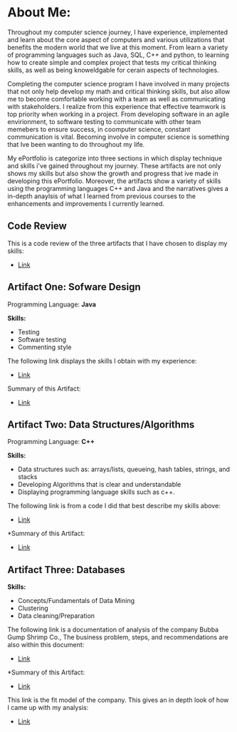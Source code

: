 # About Me:

Throughout my computer science journey, I have experience, implemented and learn about the core aspect of computers and various utilizations that benefits the modern world that we live at this moment. From learn a variety of programming languages such as Java, SQL, C++ and python, to learning how to create simple and complex project that tests my critical thinking skills, as well as being knoweldgable for cerain aspects of technologies. 

Completing the computer science program I have involved in many projects that not only help develop my math and critical thinking skills, but also allow me to become comfortable working with a team as well as communicating with stakeholders. I realize from this experience that effective teamwork is top priority when working in a project. From developing software in an agile envirionment, to software testing to communicate with other team memebers to ensure success, in coomputer science, constant communication is vital. Becoming involve in computer science is something that Ive been wanting to do throughout my life.

My ePortfolio is categorize into three sections in which display technique and skills i've gained throughout my journey. These artifacts are not only shows my skills but also show the growth and progress that ive made in developing this ePortfolio. Moreover, the artifacts show a variety of skills using the programming languages C++ and Java and the narratives gives a in-depth anaylsis of what I learned from previous courses to the enhancements and improvements I currently learned.


## Code Review ##
This is a code review of the three artifacts that I have chosen to display my skills:

- [Link](https://github.com/basslove28/basslove28.github.io/blob/gh-pages/Code%20Review%20Video.docx)

## **Artifact One: Sofware Design**

Programming Language: **Java**

**Skills:**

- Testing
- Software testing
- Commenting style

The following link displays the skills I obtain with my experience:

- [Link](https://github.com/basslove28/basslove28.github.io/blob/gh-pages/App.java)

Summary of this Artifact:
- [Link](https://github.com/basslove28/basslove28.github.io/blob/gh-pages/Narrative%201.docx)

## **Artifact Two: Data Structures/Algorithms**

Programming Language: **C++**

**Skills:**

- Data structures such as: arrays/lists, queueing, hash tables, strings, and stacks
- Developing Algorithms that is clear and understandable
- Displaying programming language skills such as c++.

The following link is from a code I did that best describe my skills above:

- [Link](https://github.com/basslove28/basslove28.github.io/blob/gh-pages/Cs260enhancment.cp)

*Summary of this Artifact:
- [Link](https://github.com/basslove28/basslove28.github.io/blob/gh-pages/Narrative%202.docx)

## **Artifact Three: Databases**

**Skills:**

- Concepts/Fundamentals of Data Mining  
- Clustering 
- Data cleaning/Preparation 

The following link is a documentation of analysis of the company Bubba Gump Shrimp Co., The business problem, steps, and recommendations are also within this document:

- [Link](https://github.com/basslove28/basslove28.github.io/blob/gh-pages/Bubba%20Gump%20Final%20Project.docx)

*Summary of this Artifact:
- [Link](https://github.com/basslove28/basslove28.github.io/blob/gh-pages/Narrative%203.docx)

This link is the fit model of the company. This gives an in depth look of how I came up with my analysis:

- [Link](https://github.com/basslove28/basslove28.github.io/blob/gh-pages/Fit%20Model.pdf)




